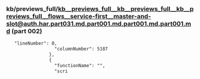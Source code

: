 ### kb/previews_full/kb__previews_full__kb__previews_full__kb__previews_full__flows__service-first__master-and-slot@auth.har.part031.md.part001.md.part001.md.part001.md (part 002)

```md
   "lineNumber": 0,
                  "columnNumber": 5187
                },
                {
                  "functionName": "",
                  "scri
```

```

